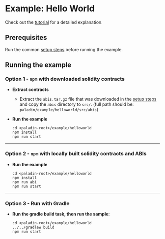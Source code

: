 # Example: Hello World

Check out the [tutorial](https://lf-decentralized-trust-labs.github.io/paladin/head/tutorials/hello-world/) for a detailed explanation.

## Prerequisites

Run the common [setup steps](../README.md) before running the example.

## Running the example

### Option 1 - `npm` with downloaded solidity contracts

- **Extract contracts**

  - Extract the `abis.tar.gz` file that was downloaded in the [setup steps](../README.md) and copy the `abis` directory to `src/`. (full path should be: `paladin/example/helloworld/src/abis`)

- **Run the example**

  ```shell
  cd <paladin-root>/example/helloworld
  npm install
  npm run start
  ```

---

### Option 2 - `npm` with locally built solidity contracts and ABIs

- **Run the example**

  ```shell
  cd <paladin-root>/example/helloworld
  npm install
  npm run abi
  npm run start
  ```

---

### Option 3 - Run with Gradle

- **Run the gradle build task, then run the sample:**

  ```shell
  cd <paladin-root>/example/helloworld
  ../../gradlew build
  npm run start
  ```
